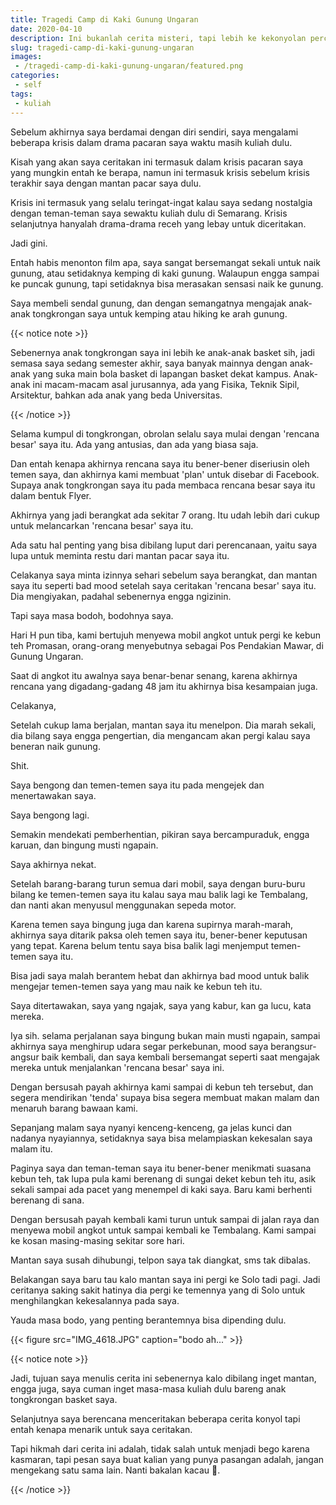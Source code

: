 ```yaml
---
title: Tragedi Camp di Kaki Gunung Ungaran
date: 2020-04-10
description: Ini bukanlah cerita misteri, tapi lebih ke kekonyolan percintaan saya waktu kuliah di Semarang dulu.
slug: tragedi-camp-di-kaki-gunung-ungaran
images: 
 - /tragedi-camp-di-kaki-gunung-ungaran/featured.png
categories:
 - self
tags:
 - kuliah
---
```


Sebelum akhirnya saya berdamai dengan diri sendiri, saya mengalami beberapa krisis dalam drama pacaran saya waktu masih kuliah dulu. 

Kisah yang akan saya ceritakan ini termasuk dalam krisis pacaran saya yang mungkin entah ke berapa, namun ini termasuk krisis sebelum krisis terakhir saya dengan mantan pacar saya dulu. 

<!--more-->

Krisis ini termasuk yang selalu teringat-ingat kalau saya sedang nostalgia dengan teman-teman saya sewaktu kuliah dulu di Semarang. Krisis selanjutnya hanyalah drama-drama receh yang lebay untuk diceritakan.

Jadi gini. 

Entah habis menonton film apa, saya sangat bersemangat sekali untuk naik gunung, atau setidaknya kemping di kaki gunung. Walaupun engga sampai ke puncak gunung, tapi setidaknya bisa merasakan sensasi naik ke gunung.

Saya membeli sendal gunung, dan dengan semangatnya mengajak anak-anak tongkrongan saya untuk kemping atau hiking ke arah gunung. 

{{< notice note >}}

Sebenernya anak tongkrongan saya ini lebih ke anak-anak basket sih, jadi semasa saya sedang semester akhir, saya banyak mainnya dengan anak-anak yang suka main bola basket di lapangan basket dekat kampus. Anak-anak ini macam-macam asal jurusannya, ada yang Fisika, Teknik Sipil, Arsitektur, bahkan ada anak yang beda Universitas. 

{{< /notice >}}

Selama kumpul di tongkrongan, obrolan selalu saya mulai dengan 'rencana besar' saya itu. Ada yang antusias, dan ada yang biasa saja. 

Dan entah kenapa akhirnya rencana saya itu bener-bener diseriusin oleh temen saya, dan akhirnya kami membuat 'plan' untuk disebar di Facebook. Supaya anak tongkrongan saya itu pada membaca rencana besar saya itu dalam bentuk Flyer.

Akhirnya yang jadi berangkat ada sekitar 7 orang. Itu udah lebih dari cukup untuk melancarkan 'rencana besar' saya itu.

Ada satu hal penting yang bisa dibilang luput dari perencanaan, yaitu saya lupa untuk meminta restu dari mantan pacar saya itu. 

Celakanya saya minta izinnya sehari sebelum saya berangkat, dan mantan saya itu seperti bad mood setelah saya ceritakan 'rencana besar' saya itu. Dia mengiyakan, padahal sebenernya engga ngizinin. 

Tapi saya masa bodoh, bodohnya saya.

Hari H pun tiba, kami bertujuh menyewa mobil angkot untuk pergi ke kebun teh Promasan, orang-orang menyebutnya sebagai Pos Pendakian Mawar, di Gunung Ungaran.

Saat di angkot itu awalnya saya benar-benar senang, karena akhirnya rencana yang digadang-gadang 48 jam itu akhirnya bisa kesampaian juga. 

Celakanya,

Setelah cukup lama berjalan, mantan saya itu menelpon. Dia marah sekali, dia bilang saya engga pengertian, dia mengancam akan pergi kalau saya beneran naik gunung.

Shit.

Saya bengong dan temen-temen saya itu pada mengejek dan menertawakan saya. 

Saya bengong lagi. 

Semakin mendekati pemberhentian, pikiran saya bercampuraduk, engga karuan, dan bingung musti ngapain. 

Saya akhirnya nekat.

Setelah barang-barang turun semua dari mobil, saya dengan buru-buru bilang ke temen-temen saya itu kalau saya mau balik lagi ke Tembalang, dan nanti akan menyusul menggunakan sepeda motor. 

Karena temen saya bingung juga dan karena supirnya marah-marah, akhirnya saya ditarik paksa oleh temen saya itu, bener-bener keputusan yang tepat. Karena belum tentu saya bisa balik lagi menjemput temen-temen saya itu. 

Bisa jadi saya malah berantem hebat dan akhirnya bad mood untuk balik mengejar temen-temen saya yang mau naik ke kebun teh itu.

Saya ditertawakan, saya yang ngajak, saya yang kabur, kan ga lucu, kata mereka. 

Iya sih. selama perjalanan saya bingung bukan main musti ngapain, sampai akhirnya saya menghirup udara segar perkebunan, mood saya berangsur-angsur baik kembali, dan saya kembali bersemangat seperti saat mengajak mereka untuk menjalankan 'rencana besar' saya ini. 

Dengan bersusah payah akhirnya kami sampai di kebun teh tersebut, dan segera mendirikan 'tenda' supaya bisa segera membuat makan malam dan menaruh barang bawaan kami.

Sepanjang malam saya nyanyi kenceng-kenceng, ga jelas kunci dan nadanya nyayiannya, setidaknya saya bisa melampiaskan kekesalan saya malam itu.

Paginya saya dan teman-teman saya itu bener-bener menikmati suasana kebun teh, tak lupa pula kami berenang di sungai deket kebun teh itu, asik sekali sampai ada pacet yang menempel di kaki saya. Baru kami berhenti berenang di sana.

Dengan bersusah payah kembali kami turun untuk sampai di jalan raya dan menyewa mobil angkot untuk sampai kembali ke Tembalang. Kami sampai ke kosan masing-masing sekitar sore hari. 

Mantan saya susah dihubungi, telpon saya tak diangkat, sms tak dibalas. 

Belakangan saya baru tau kalo mantan saya ini pergi ke Solo tadi pagi. Jadi ceritanya saking sakit hatinya dia pergi ke temennya yang di Solo untuk menghilangkan kekesalannya pada saya.

Yauda masa bodo, yang penting berantemnya bisa dipending dulu.

{{< figure src="IMG_4618.JPG" caption="bodo ah..." >}}


{{< notice note >}}

Jadi, tujuan saya menulis cerita ini sebenernya kalo dibilang inget mantan, engga juga, saya cuman inget masa-masa kuliah dulu bareng anak tongkrongan basket saya. 

Selanjutnya saya berencana menceritakan beberapa cerita konyol tapi entah kenapa menarik untuk saya ceritakan.

Tapi hikmah dari cerita ini adalah, tidak salah untuk menjadi bego karena kasmaran, tapi pesan saya buat kalian yang punya pasangan adalah, jangan mengekang satu sama lain. Nanti bakalan kacau 🤣.

{{< /notice >}}